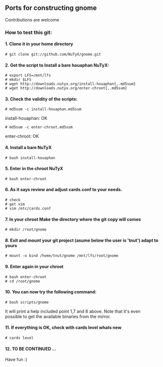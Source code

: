 ## Ports for constructing gnome

Contributions are welcome

### How to test this git:

#### 1. Clone it in your home directory

    # git clone git://github.com/NuTyX/gnome.git

#### 2. Get the script to Install a bare houaphan NuTyX:

    # export LFS=/mnt/lfs
    # mkdir $LFS
    # wget http://downloads.nutyx.org/install-houaphan{,.md5sum}
    # wget http://downloads.nutyx.org/enter-chroot{,.md5sum}

#### 3. Check the validity of the scripts:

    # md5sum -c install-houaphan.md5sum

   install-houaphan: OK

    # md5sum -c enter-chroot.md5sum

   enter-chroot: OK

#### 4. Install a bare NuTyX

    # bash install-houaphan

#### 5. Enter in the chroot NuTyX

    # bash enter-chroot

#### 6. As it says review and adjust cards.conf to your needs.

    # check
    # get vim
    # vim /etc/cards.conf


#### 7. In your chroot Make the directory where the git copy will comes

    # mkdir /root/gnome

#### 8. Exit and mount your git project (asume below the user is 'tnut') adapt to yours

    # mount -o bind /home/tnut/gnome /mnt/lfs/root/gnome

#### 9. Enter again in your chroot

    # bash enter-chroot
    # cd /root/gnome

#### 10. You can now try the following command:

    # bash scripts/gnome

It will print a help included point 1,7 and 8 above. Note that it's even possible to get the available binaries from the mirror.


#### 11. If everything is OK, check with cards level whats new

    # cards level

#### 12. TO BE CONTINUED ...

Have fun :)
